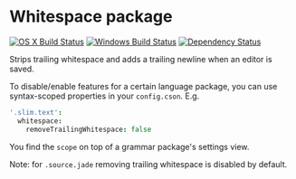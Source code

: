 # Whitespace package
[![OS X Build Status](https://travis-ci.org/atom/whitespace.svg?branch=master)](https://travis-ci.org/atom/whitespace) [![Windows Build Status](https://ci.appveyor.com/api/projects/status/sf8pdb3ausdk1vtb/branch/master?svg=true)](https://ci.appveyor.com/project/Atom/whitespace/branch/master) [![Dependency Status](https://david-dm.org/atom/whitespace.svg)](https://david-dm.org/atom/whitespace)

Strips trailing whitespace and adds a trailing newline when an editor is saved.

To disable/enable features for a certain language package, you can use syntax-scoped properties in your `config.cson`. E.g.

```coffee
'.slim.text':
  whitespace:
    removeTrailingWhitespace: false
```

You find the `scope` on top of a grammar package's settings view.

Note: for `.source.jade` removing trailing whitespace is disabled by default.
